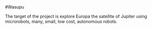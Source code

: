 #Wasupu

The target of the project is explore Europa the satellite of Jupiter using microrobots, many, small, low cost, autonomous robots.

